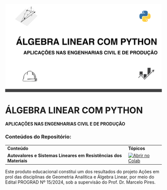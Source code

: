 ![PyAlgerin2](assents/capa.png)


# ÁLGEBRA LINEAR COM PYTHON
**APLICAÇÕES NAS ENGENHARIAS CIVIL E DE PRODUÇÃO**

### Conteúdos do Repositório:

<div align="center">
    <table>
        <tr>
            <td><strong>Conteúdo</strong></td>
            <td><strong>Tópicos</strong></td>
        </tr>
        <tr>
            <td><strong>Autovalores e Sistemas Lineares em Resistências dos Materiais</strong></td>
            <td><a href="https://colab.research.google.com/drive/19aF4oj6wWhO5n_Ycp4TKfCpNuo7kywAc?usp=sharing" target="_blank">
                <img src="https://colab.research.google.com/assets/colab-badge.svg" alt="Abrir no Colab" />
            </a></td>
        </tr>
    </table>
</div>


Este produto educacional constitui um dos resultados do projeto Ações em prol das disciplinas de Geometria Analítica e Álgebra Linear, por meio do Edital PROGRAD Nº 15/2024, sob a supervisão do Prof. Dr. Marcelo Pires.